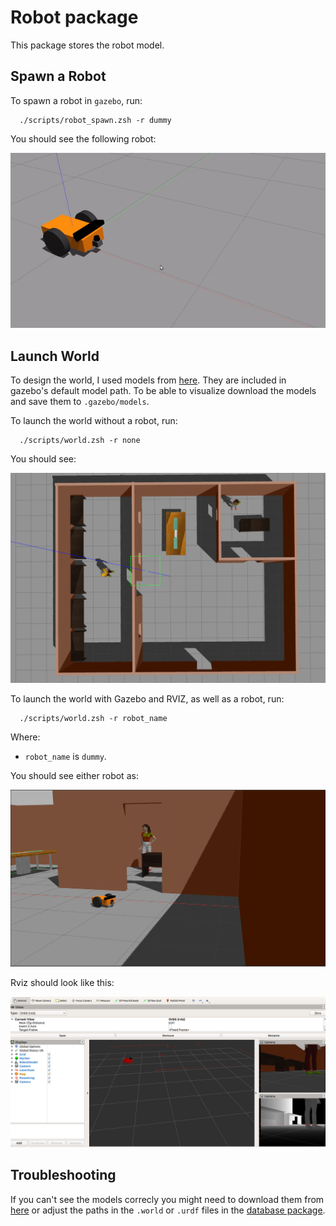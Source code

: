 # Robot package

This package stores the robot model. 

## Spawn a Robot
To spawn a robot in ```gazebo```, run:
```
  ./scripts/robot_spawn.zsh -r dummy
``` 

You should see the following robot:
<div align="center">
  <img src="../../../readme/robot_dummy.gif" width="600">
</div>

## Launch World 
To design the world, I used models from [here](http://data.nvision2.eecs.yorku.ca/3DGEMS/). They are included in gazebo's default model path. To be able to visualize download the models and save them to ```.gazebo/models```. 

To launch the world without a robot, run:
```
  ./scripts/world.zsh -r none
```

You should see:
<p align="center">
    <img src="../../../readme/world.png" width="600"/>
</p>

To launch the world with Gazebo and RVIZ, as well as a robot, run:
```
  ./scripts/world.zsh -r robot_name
```
Where:
* ```robot_name``` is ```dummy```. 

You should see either robot as:
<div align="center">
  <img src="../../../readme/world_dummy.png" width="600">
 
</div>

Rviz should look like this:
<p align="center">
   <img src="../../../readme/rviz.png" width="800" />
</p>

## Troubleshooting

If you can't see the models correcly you might need to download them from [here](http://data.nvision2.eecs.yorku.ca/3DGEMS/) or adjust the paths in the ```.world``` or ```.urdf``` files in the [database package](https://github.com/XLabRD/XLB--sanchez/tree/REFACTOR_readme-cleanup/catkin_ws/src/database).
